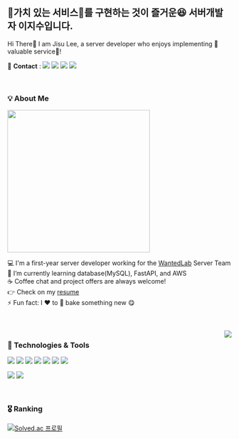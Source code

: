## 🌟가치 있는 서비스🌟를 구현하는 것이 즐거운😆 서버개발자 이지수입니다.</h2> 
Hi There👋 I am Jisu Lee, a server developer who enjoys implementing 🌟valuable service🌟!
<br/>

🤙 **Contact** : 
<a href="https://velog.io/@suen0904"><img src="https://img.shields.io/badge/-Velog-%2320C997?logo=velog&logoColor=white"/></a> 
<a href="https://suen0904.tistory.com/"><img src="https://img.shields.io/badge/-tistory-%23FA5858?logo=tistory&logoColor=white"/></a> 
<img src="https://img.shields.io/badge/-jisulee.904@gmail.com-%23EA4335?logo=gmail&logoColor=white"/>
<a href="https://www.notion.so/80403c3c847c4940a613df09db0052ec?pvs=4"><img src="https://img.shields.io/badge/-Resume-black?logo=notion&logoColor=white"/></a>

<br/>


<div>
 
 <h3>💡 About Me</h3>

 <img width="320" src="https://github.com/damda0904/damda0904/assets/67117391/c4d4c624-5de8-4c1f-9f8a-995c265772f7"/>
  
 💻 I'm a first-year server developer working for the [WantedLab](https://www.wanted.co.kr/jobsfeed) Server Team <br/>
 🌱 I’m currently learning database(MySQL), FastAPI, and AWS<br/>
☕ Coffee chat and project offers are always welcome!<br/>
 👉 Check on my [resume](https://www.notion.so/80403c3c847c4940a613df09db0052ec?pvs=4)<br/>
 ⚡ Fun fact: I ❤️ to 🥖 bake something new 😋

</div>

<br/>
<br/>


<img align="right" src="https://github-readme-stats.vercel.app/api/top-langs/?username=damda0904&layout=donut"/>


<div>
  <h3>🔧 Technologies & Tools</h3>

  <img src="https://img.shields.io/badge/-AWS-%23232F3E?style=for-the-badge&logo=amazonaws&logoColor=white"/> 
  <img src="https://img.shields.io/badge/-FastAPI-%23009688?style=for-the-badge&logo=fastapi&logoColor=white"/>  <img src="https://img.shields.io/badge/-Redis-%23DC382D?style=for-the-badge&logo=redis&logoColor=white"/> <img src="https://img.shields.io/badge/-String_Boot-%236DB33F?style=for-the-badge&logo=springboot&logoColor=white"/> <img src="https://img.shields.io/badge/-MongoDB-%2347A248?style=for-the-badge&logo=mongodb&logoColor=white"/> <img src="https://img.shields.io/badge/-Docker-%232496ED?style=for-the-badge&logo=docker&logoColor=white"/>  <img src="https://img.shields.io/badge/-MySQL-%234479A1?style=for-the-badge&logo=mysql&logoColor=white"/> 
  
  <br/>
  
  <img src="https://img.shields.io/badge/-Python-%233776AB?style=for-the-badge&logo=python&logoColor=white"/> <img src="https://img.shields.io/badge/-java-%23FC4C02?style=for-the-badge&logo=java&logoColor=white"/> 
</div>

<br/>

### 🎖 Ranking
[![Solved.ac
프로필](http://mazassumnida.wtf/api/v2/generate_badge?boj=suen0904)](https://solved.ac/suen0904)
 
